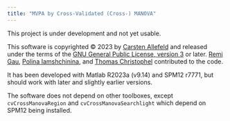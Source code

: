 ```yaml
---
title: "MVPA by Cross-Validated (Cross-) MANOVA"
---
```


This project is under development and not yet usable.

This software is copyrighted © 2023 by [Carsten Allefeld](https://allefeld.github.io/) and released under the terms of the [GNU General Public License, version 3](https://www.gnu.org/licenses/gpl-3.0.en.html) or later. [Remi Gau](https://remi-gau.github.io/), [Polina Iamshchinina](https://www.timbuschman.com/LabMembers/Polina-Iamshchinina), and [Thomas Christophel](https://discolab.eu/team/thomas-christophel/) contributed to the code.

It has been developed with Matlab R2023a (v9.14) and SPM12 r7771, but should work with later and slightly earlier versions.

The software does not depend on other toolboxes, except `cvCrossManovaRegion` and `cvCrossManovaSearchlight` which depend on SPM12 being installed.